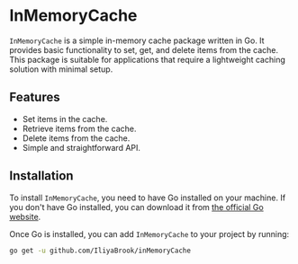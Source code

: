 # InMemoryCache

`InMemoryCache` is a simple in-memory cache package written in Go. It provides basic functionality to set, get, and delete items from the cache. This package is suitable for applications that require a lightweight caching solution with minimal setup.

## Features

- Set items in the cache.
- Retrieve items from the cache.
- Delete items from the cache.
- Simple and straightforward API.

## Installation

To install `InMemoryCache`, you need to have Go installed on your machine. If you don't have Go installed, you can download it from [the official Go website](https://golang.org/dl/).

Once Go is installed, you can add `InMemoryCache` to your project by running:

```bash
go get -u github.com/IliyaBrook/inMemoryCache
